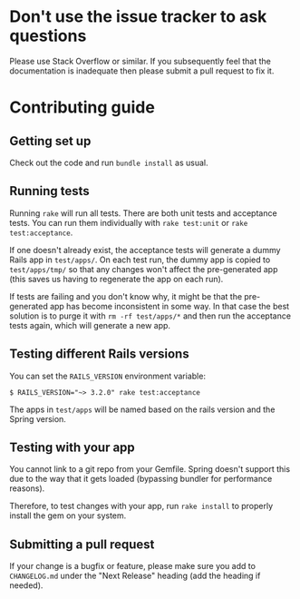 # Don't use the issue tracker to ask questions

Please use Stack Overflow or similar. If you subsequently feel that the
documentation is inadequate then please submit a pull request to fix it.

# Contributing guide

## Getting set up

Check out the code and run `bundle install` as usual.

## Running tests

Running `rake` will run all tests. There are both unit tests and
acceptance tests. You can run them individually with `rake test:unit` or
`rake test:acceptance`.

If one doesn't already exist, the acceptance tests will generate a dummy
Rails app in `test/apps/`. On each test run, the dummy app is copied to
`test/apps/tmp/` so that any changes won't affect the pre-generated app
(this saves us having to regenerate the app on each run).

If tests are failing and you don't know why, it might be that the
pre-generated app has become inconsistent in some way. In that case the
best solution is to purge it with `rm -rf test/apps/*` and then run the
acceptance tests again, which will generate a new app.

## Testing different Rails versions

You can set the `RAILS_VERSION` environment variable:

```
$ RAILS_VERSION="~> 3.2.0" rake test:acceptance
```

The apps in `test/apps` will be named based on the rails version and the
Spring version.

## Testing with your app

You cannot link to a git repo from your Gemfile. Spring doesn't support
this due to the way that it gets loaded (bypassing bundler for
performance reasons).

Therefore, to test changes with your app, run `rake install` to properly
install the gem on your system.

## Submitting a pull request

If your change is a bugfix or feature, please make sure you add to
`CHANGELOG.md` under the "Next Release" heading (add the heading if
needed).
